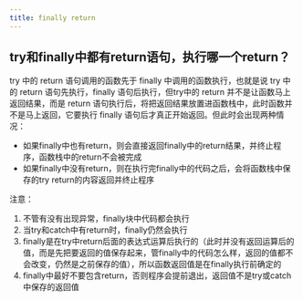 ```yaml
---
title: finally return
---
```


## try和finally中都有return语句，执行哪一个return？
try 中的 return 语句调用的函数先于 finally 中调用的函数执行，也就是说 try 中的 return 语句先执行，finally 语句后执行，但try中的 return 并不是让函数马上返回结果，而是 return 语句执行后，将把返回结果放置进函数栈中，此时函数并不是马上返回，它要执行 finally 语句后才真正开始返回。但此时会出现两种情况：

- 如果finally中也有return，则会直接返回finally中的return结果，并终止程序，函数栈中的return不会被完成
- 如果finally中没有return，则在执行完finally中的代码之后，会将函数栈中保存的try return的内容返回并终止程序

注意：

1. 不管有没有出现异常，finally块中代码都会执行
2. 当try和catch中有return时，finally仍然会执行
3. finally是在try中return后面的表达式运算后执行的（此时并没有返回运算后的值，而是先把要返回的值保存起来，管finally中的代码怎么样，返回的值都不会改变，仍然是之前保存的值），所以函数返回值是在finally执行前确定的
4. finally中最好不要包含return，否则程序会提前退出，返回值不是try或catch中保存的返回值